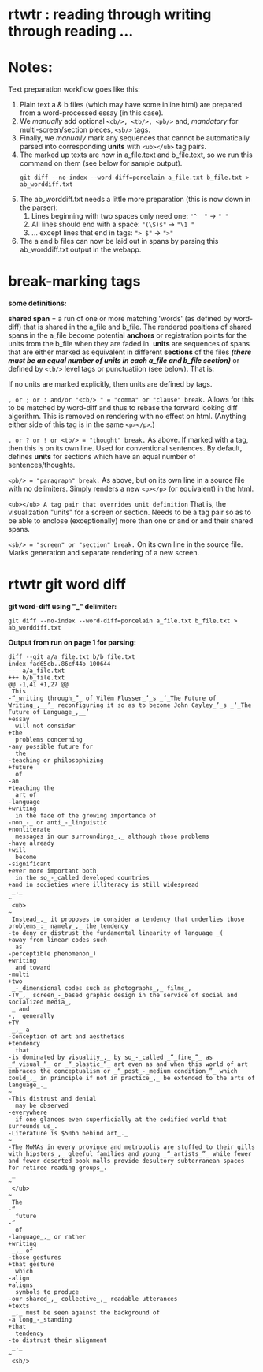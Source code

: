 # rtwtr : reading through writing through reading ...

# Notes:

Text preparation workflow goes like this:

1. Plain text a & b files (which may have some inline html) are prepared from a word-processed essay (in this case).
2. We _manually_ add optional `<cb/>, <tb/>, <pb/>` and, *mandatory* for multi-screen/section pieces, `<sb/>` tags.
3. Finally, we _manually_ mark any sequences that cannot be automatically parsed into corresponding **units** with `<ub></ub>` tag pairs.
4. The marked up texts are now in a\_file.text and b\_file.text, so we run this command on them (see below for sample output).
	```
	git diff --no-index --word-diff=porcelain a_file.txt b_file.txt > ab_worddiff.txt
	```
5. The ab\_worddiff.txt needs a little more preparation (this is now down in the parser):
	1. Lines beginning with two spaces only need one: `"^  "` &rarr; `" "`
	2. All lines should end with a space: `"(\S)$"` &rarr; `"\1 "`
	3. ... except lines that end in tags: `"> $"` &rarr; `">"`
6. The a and b files can now be laid out in spans by parsing this ab\_worddiff.txt output in the webapp.


# break-marking tags

**some definitions:**

**shared span** = a run of one or more matching 'words' (as defined by word-diff) that is shared in the a\_file and b\_file. The rendered positions of shared spans in the a\_file become potential **anchors** or registration points for the units from the b\_file when they are faded in. **units** are sequences of spans that are either marked as equivalent in different **sections** of the files ***(there must be an equal number of units in each a\_file and b\_file section)*** or defined by `<tb/>` level tags or punctuatiion (see below). That is:

If no units are marked explicitly, then units are defined by <tb/> tags.

`, or ; or : and/or "<cb/> " = "comma" or "clause" break.` Allows for this to be matched by word-diff and thus to rebase the forward looking diff algorithm. This is removed on rendering with no effect on html. (Anything either side of this tag is in the same `<p></p>`.)

`. or ? or ! or <tb/> = "thought" break.` As above. If marked with a tag, then this is on its own line. Used for conventional sentences. By default, defines **units** for sections which have an equal number of sentences/thoughts.

`<pb/> = "paragraph" break.` As above, but on its own line in a source file with no delimiters. Simply renders a new `<p></p>` (or equivalent) in the html.

`<ub></ub> A tag pair that overrides unit definition` That is, the visualization "units" for a screen or section. Needs to be a tag pair so as to be able to enclose (exceptionally) more than one <cb/> or <pb/> and or </tb> and their shared spans.

`<sb/> = "screen" or "section" break.` On its own line in the source file. Marks generation and separate rendering of a new screen.

# rtwtr git word diff

**git word-diff using "_" delimiter:**

`git diff --no-index --word-diff=porcelain a_file.txt b_file.txt > ab_worddiff.txt`

**Output from run on page 1 for parsing:**

```
diff --git a/a_file.txt b/b_file.txt
index fad65cb..86cf44b 100644
--- a/a_file.txt
+++ b/b_file.txt
@@ -1,41 +1,27 @@
 This
-“_writing through_”_ of Vilém Flusser_’_s _‘_The Future of Writing_,__’_ reconfiguring it so as to become John Cayley_’_s _‘_The Future of Language_,__’
+essay
  will not consider
+the
  problems concerning
-any possible future for
  the
-teaching or philosophizing
+future
  of
-an
+teaching the
  art of
-language
+writing
  in the face of the growing importance of
-non_-_ or anti_-_linguistic
+nonliterate
  messages in our surroundings_,_ although those problems
-have already
+will
  become
-significant
+ever more important both
  in the so_-_called developed countries
+and in societies where illiteracy is still widespread
 _._
~
 <ub>
~
 Instead_,_ it proposes to consider a tendency that underlies those problems_:_ namely_,_ the tendency
-to deny or distrust the fundamental linearity of language _(
+away from linear codes such
  as
-perceptible phenomenon_)
+writing
  and toward
-multi
+two
 _-_dimensional codes such as photographs_,_ films_,
-TV_,_ screen_-_based graphic design in the service of social and socialized media_,
 _ and
-,_ generally
+TV
 _,_ a
-conception of art and aesthetics
+tendency
  that
-is dominated by visuality_,_ by so_-_called _“_fine_”_ as _“_visual_”_ or _“_plastic_”_ art even as and when this world of art embraces the conceptualism or _“_post_-_medium condition_”_ which could_,_ in principle if not in practice_,_ be extended to the arts of language_._
~
-This distrust and denial
  may be observed
-everywhere
  if one glances even superficially at the codified world that surrounds us_.
-Literature is $50bn behind art_._
~
-The MoMAs in every province and metropolis are stuffed to their gills with hipsters_,_ gleeful families and young _“_artists_”_ while fewer and fewer deserted book malls provide desultory subterranean spaces for retiree reading groups_.
 _
~
 </ub>
~
 The
-“
  future
-”
  of
-language_,_ or rather
+writing
 _,_ of
-those gestures
+that gesture
  which
-align
+aligns
  symbols to produce
-our shared_,_ collective_,_ readable utterances
+texts
 _,_ must be seen against the background of
-a long_-_standing
+that
  tendency
-to distrust their alignment
 _._
~
 <sb/>
```
